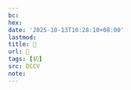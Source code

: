 ```yaml
---
bc:
hex:
date: '2025-10-13T10:28:10+08:00'
lastmod:
title: 􁫟
url: 􁫟
tags: [初]
src: DCCV
note:
---
```

